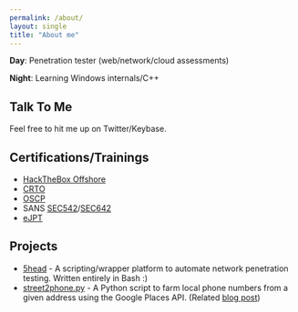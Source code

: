 ```yaml
---
permalink: /about/
layout: single
title: "About me"
---
```


**Day**: Penetration tester (web/network/cloud assessments)

**Night**: Learning Windows internals/C++

## Talk To Me
Feel free to hit me up on Twitter/Keybase.

## Certifications/Trainings
- [HackTheBox Offshore](https://www.hackthebox.com/hacker/pro-labs)
- [CRTO](https://www.zeropointsecurity.co.uk/red-team-ops/overview)
- [OSCP](https://www.offensive-security.com/pwk-oscp/)
- SANS [SEC542](https://www.sans.org/cyber-security-courses/web-app-penetration-testing-ethical-hacking)/[SEC642](https://www.sans.org/cyber-security-courses/advanced-web-app-penetration-testing-ethical-hacking/)
- [eJPT](https://elearnsecurity.com/product/ejpt-certification/)

## Projects
- [5head](https://github.com/Renegade-Labs/5head) - A scripting/wrapper platform to automate network penetration testing. Written entirely in Bash :) 
- [street2phone.py](https://github.com/0xash/street2phone.py) - A Python script to farm local phone numbers from a given address using the Google Places API. (Related [blog post](https://0xash.io/Farming-phone-numbers-with-Python-and-the-Google-Places-API/))

